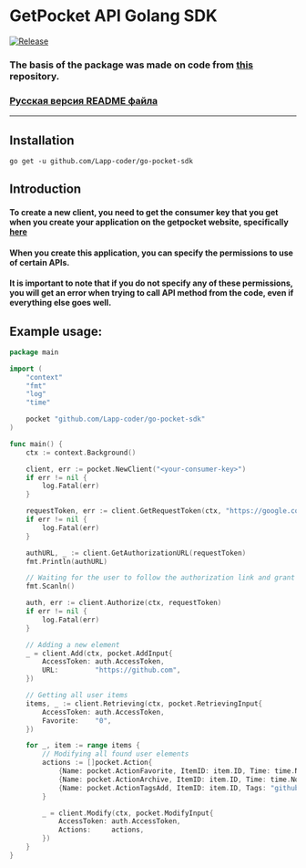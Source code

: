# GetPocket API Golang SDK

[![Release](https://img.shields.io/badge/release-v1.0.4-blue)](https://github.com/Lapp-coder/go-pocket-sdk/tags)

### The basis of the package was made on code from [this](https://github.com/zhashkevych/go-pocket-sdk) repository.

### [Русская версия README файла](README_RU.md)

***

## Installation
```go get -u github.com/Lapp-coder/go-pocket-sdk```

## Introduction
#### To create a new client, you need to get the consumer key that you get when you create your application on the getpocket website, specifically [here](https://getpocket.com/developer/apps/new)
#### When you create this application, you can specify the permissions to use of certain APIs.
#### It is important to note that if you do not specify any of these permissions, you will get an error when trying to call API method from the code, even if everything else goes well.


## Example usage:
```go
package main

import (
	"context"
	"fmt"
	"log"
	"time"

	pocket "github.com/Lapp-coder/go-pocket-sdk"
)

func main() {
	ctx := context.Background()

	client, err := pocket.NewClient("<your-consumer-key>")
	if err != nil {
		log.Fatal(err)
	}

	requestToken, err := client.GetRequestToken(ctx, "https://google.com", "")
	if err != nil {
		log.Fatal(err)
	}

	authURL, _ := client.GetAuthorizationURL(requestToken)
	fmt.Println(authURL)

	// Waiting for the user to follow the authorization link and grant rights to the application
	fmt.Scanln()

	auth, err := client.Authorize(ctx, requestToken)
	if err != nil {
		log.Fatal(err)
	}

	// Adding a new element
	_ = client.Add(ctx, pocket.AddInput{
		AccessToken: auth.AccessToken,
		URL:         "https://github.com",
	})

	// Getting all user items
	items, _ := client.Retrieving(ctx, pocket.RetrievingInput{
		AccessToken: auth.AccessToken,
		Favorite:    "0",
	})

	for _, item := range items {
		// Modifying all found user elements
		actions := []pocket.Action{
			{Name: pocket.ActionFavorite, ItemID: item.ID, Time: time.Now().Unix()},
			{Name: pocket.ActionArchive, ItemID: item.ID, Time: time.Now().Unix()},
			{Name: pocket.ActionTagsAdd, ItemID: item.ID, Tags: "github.com, github, system-version-control"},
		}

		_ = client.Modify(ctx, pocket.ModifyInput{
			AccessToken: auth.AccessToken,
			Actions:     actions,
		})
	}
}
```
